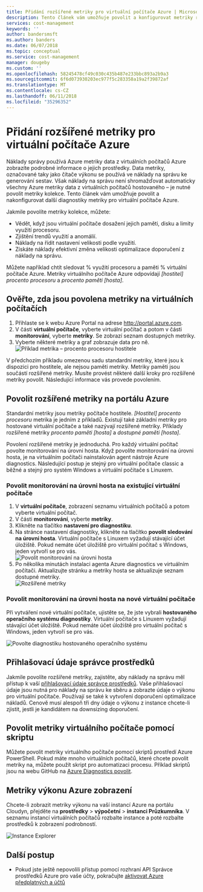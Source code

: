 ```yaml
---
title: Přidání rozšířené metriky pro virtuální počítače Azure | Microsoft Docs
description: Tento článek vám umožňuje povolit a konfigurovat metriky rozšířené diagnostiky pro virtuální počítače Azure.
services: cost-management
keywords: ''
author: bandersmsft
ms.author: banders
ms.date: 06/07/2018
ms.topic: conceptual
ms.service: cost-management
manager: dougeby
ms.custom: ''
ms.openlocfilehash: 58245478cf49c030c435b487e233bbc893a2b9a3
ms.sourcegitcommit: 6f6d073930203ec977f5c283358a19a2f39872af
ms.translationtype: MT
ms.contentlocale: cs-CZ
ms.lasthandoff: 06/11/2018
ms.locfileid: "35296352"
---
```

# <a name="add-extended-metrics-for-azure-virtual-machines"></a>Přidání rozšířené metriky pro virtuální počítače Azure

Náklady správy používá Azure metriky data z virtuálních počítačů Azure zobrazíte podrobné informace o jejich prostředky. Data metriky, označované taky jako čítače výkonu se používá ve náklady na správu ke generování sestav. Však náklady na správu není shromažďovat automaticky všechny Azure metriky data z virtuálních počítačů hostovaného – je nutné povolit metriky kolekce. Tento článek vám umožňuje povolit a nakonfigurovat další diagnostiky metriky pro virtuální počítače Azure.

Jakmile povolíte metriky kolekce, můžete:

- Vědět, když jsou virtuální počítače dosažení jejich paměti, disku a limity využití procesoru.
- Zjištění trendů využití a anomálií.
- Náklady na řídit nastavení velikosti podle využití.
- Získáte náklady efektivní změna velikosti optimalizace doporučení z náklady na správu.

Můžete například chtít sledovat % využití procesoru a paměti % virtuální počítače Azure. Metriky virtuálního počítače Azure odpovídají _[hostitel] procento procesoru_ a _procento paměti [hosta]_.

## <a name="verify-that-metrics-are-enabled-on-vms"></a>Ověřte, zda jsou povolena metriky na virtuálních počítačích

1. Přihlaste se k webu Azure Portal na adrese http://portal.azure.com.
2. V části **virtuální počítače**, vyberte virtuální počítač a potom v části **monitorování**, vyberte **metriky**. Se zobrazí seznam dostupných metriky.
3. Vyberte některé metriky a graf zobrazuje data pro ně.  
    ![Příklad metrika – procento procesoru hostitele](./media/azure-vm-extended-metrics/metric01.png)

V předchozím příkladu omezenou sadu standardní metriky, které jsou k dispozici pro hostitele, ale nejsou paměti metriky. Metriky paměti jsou součástí rozšířené metriky. Musíte provést některé další kroky pro rozšířené metriky povolit. Následující informace vás provede povolením.

## <a name="enable-extended-metrics-in-the-azure-portal"></a>Povolit rozšířené metriky na portálu Azure

Standardní metriky jsou metriky počítače hostitele. _[Hostitel] procento procesoru_ metrika je jedním z příkladů. Existují také základní metriky pro hostované virtuální počítače a také nazývají rozšířené metriky. Příklady rozšířené metriky _procento paměti [hosta]_ a _dostupné paměti [hosta]_.

Povolení rozšířené metriky je jednoduchá. Pro každý virtuální počítač povolte monitorování na úrovni hosta. Když povolíte monitorování na úrovni hosta, je na virtuálním počítači nainstalován agent nástroje Azure diagnostics. Následující postup je stejný pro virtuální počítače classic a běžné a stejný pro systém Windows a virtuální počítače s Linuxem.

### <a name="enable-guest-level-monitoring-on-existing-vms"></a>Povolit monitorování na úrovni hosta na existující virtuální počítače

1. V **virtuální počítače**, zobrazení seznamu virtuálních počítačů a potom vyberte virtuální počítač.
2. V části **monitorování**, vyberte **metriky**.
3. Klikněte na tlačítko **nastavení pro diagnostiku**.
4. Na stránce nastavení diagnostiky, klikněte na tlačítko **povolit sledování na úrovni hosta**. Virtuální počítače s Linuxem vyžadují stávající účet úložiště. Pokud nemáte účet úložiště pro virtuální počítač s Windows, jeden vytvoří se pro vás.  
    ![Povolit monitorování na úrovni hosta](./media/azure-vm-extended-metrics/enable-guest-monitoring.png)
5. Po několika minutách instalaci agenta Azure diagnostics ve virtuálním počítači. Aktualizujte stránku a metriky hosta se aktualizuje seznam dostupné metriky.  
    ![Rozšířené metriky](./media/azure-vm-extended-metrics/extended-metrics.png)

### <a name="enable-guest-level-monitoring-on-new-vms"></a>Povolit monitorování na úrovni hosta na nové virtuální počítače

Při vytváření nové virtuální počítače, ujistěte se, že jste vybrali **hostovaného operačního systému diagnostiky**. Virtuální počítače s Linuxem vyžadují stávající účet úložiště. Pokud nemáte účet úložiště pro virtuální počítač s Windows, jeden vytvoří se pro vás.

![Povolte diagnostiku hostovaného operačního systému](./media/azure-vm-extended-metrics/new-enable-diag.png)

## <a name="resource-manager-credentials"></a>Přihlašovací údaje správce prostředků

Jakmile povolíte rozšířené metriky, zajistěte, aby náklady na správu měl přístup k vaší [přihlašovací údaje správce prostředků](activate-subs-accounts.md). Vaše přihlašovací údaje jsou nutná pro náklady na správu ke sběru a zobrazte údaje o výkonu pro virtuální počítače. Používají se také k vytvoření doporučení optimalizace nákladů. Cenově musí alespoň tři dny údaje o výkonu z instance chcete-li zjistit, jestli je kandidátem na downsizing doporučení.

## <a name="enable-vm-metrics-with-a-script"></a>Povolit metriky virtuálního počítače pomocí skriptu

Můžete povolit metriky virtuálního počítače pomocí skriptů prostředí Azure PowerShell. Pokud máte mnoho virtuálních počítačů, které chcete povolit metriky na, můžete použít skript pro automatizaci procesu. Příklad skriptů jsou na webu GitHub na [Azure Diagnostics povolit](https://github.com/Cloudyn/azure-enable-diagnostics).

## <a name="view-azure-performance-metrics"></a>Metriky výkonu Azure zobrazení

Chcete-li zobrazit metriky výkonu na vaší instancí Azure na portálu Cloudyn, přejděte na **prostředky** > **výpočetní** > **instanci Průzkumníka**. V seznamu instancí virtuálních počítačů rozbalte instance a poté rozbalte prostředků k zobrazení podrobností.

![Instance Explorer](./media/azure-vm-extended-metrics/instance-explorer.png)

## <a name="next-steps"></a>Další postup

- Pokud jste ještě nepovolili přístup pomocí rozhraní API Správce prostředků Azure pro vaše účty, pokračujte [aktivovat Azure předplatných a účtů](activate-subs-accounts.md)

